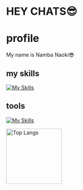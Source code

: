 # HEY CHATS😎
<h1>profile</h1>
My name is Namba Naoki😎
<h2>my skills</h2>

[![My Skills](https://skillicons.dev/icons?i=dart,ts,flutter,nestjs,nextjs,docker,firebase,gcp,cloudflare,githubactions,nodejs,postgres,supabase,prisma,vite,aws&perline=8)](https://skillicons.dev)

<h2>tools</h2>

[![My Skills](https://skillicons.dev/icons?i=figma,vscode,github,postman&perline=8)](https://skillicons.dev)


<p align="left"> 
  <img alt="Top Langs" height="150px" src="https://github-readme-stats.vercel.app/api/top-langs/?username=dev-namba&layout=compact&count_private=true&show_icons=true&theme=onedark" />

<!--
**dev-namba/dev-namba** is a ✨ _special_ ✨ repository because its `README.md` (this file) appears on your GitHub profile.

Here are some ideas to get you started:

- 🔭 I’m currently working on ...
- 🌱 I’m currently learning ...
- 👯 I’m looking to collaborate on ...
- 🤔 I’m looking for help with ...
- 💬 Ask me about ...
- 📫 How to reach me: ...
- 😄 Pronouns: ...
- ⚡ Fun fact: ...
-->
